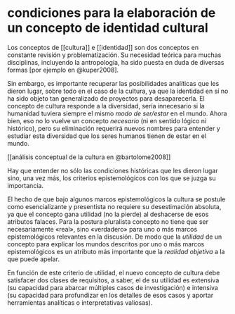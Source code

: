 # condiciones para la elaboración de un concepto de identidad cultural
Los conceptos de [[cultura]] e [[identidad]] son dos conceptos en constante revisión y problematización. Su necesidad teórica para muchas disciplinas, incluyendo la antropología, ha sido puesta en duda de diversas formas [por ejemplo en @kuper2008]. 

Sin embargo, es importante recuperar las posibilidades analíticas que les dieron lugar, sobre todo en el caso de la cultura, ya que la identidad en sí no ha sido objeto tan generalizado de proyectos para desaparecerla. El concepto de cultura responde a la diversidad, sería innecesario si la humanidad tuviera siempre el mismo *modo de ser/estar* en el mundo. Ahora bien, eso no lo vuelve un concepto *necesario* (ni en sentido lógico ni histórico), pero su eliminación requerirá nuevos nombres para entender y estudiar esta diversidad que los seres humanos tienen de estar en el mundo.

[[análisis conceptual de la cultura en @bartolome2008]]

Hay que entender no sólo las condiciones históricas que les dieron lugar sino, una vez más, los criterios epistemológicos con los que se juzga su importancia.

El hecho de que bajo algunos marcos epistemológicos la cultura se postule como esencializante y presentista no requiere su desestimación absoluta, ya que el concepto gana utilidad (no la pierde) al deshacerse de esos atributos falaces. Para la postura pluralista concepto no tiene que ser necesariamente «real», sino «verdadero» para uno o más marcos epistemológicos relevantes en la discusión. De modo que la *utilidad* de un concepto para explicar los mundos descritos por uno o más marcos epistemológicos es un atributo más importante que la *realidad objetiva* a la que puede apelar.

En función de este criterio de utilidad, el nuevo concepto de cultura debe satisfacer dos clases de requisitos, a saber, el de su utilidad es extensiva (su capacidad para abarcar múltiples casos de investigación) e intensiva (su capacidad para profundizar en los detalles de esos casos y aportar herramientas analíticas o interpretativas valiosas).
